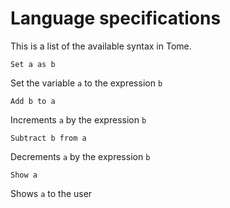 # Language specifications

This is a list of the available syntax in Tome.

```
Set a as b
```

Set the variable `a` to the expression `b`

```
Add b to a
```

Increments `a` by the expression `b`

```
Subtract b from a
```

Decrements `a` by the expression `b`


```
Show a
```
Shows `a` to the user